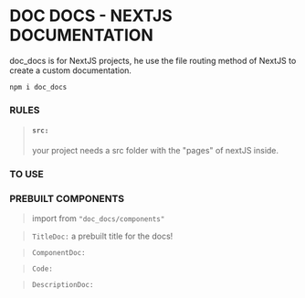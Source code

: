 # DOC DOCS - NEXTJS DOCUMENTATION

doc_docs is for NextJS projects, he use the file routing method of NextJS to create a custom documentation.

```
npm i doc_docs
```

### RULES

> #### `src:`
>
> your project needs a src folder with the "pages" of nextJS inside.

### TO USE

### PREBUILT COMPONENTS

> import from `"doc_docs/components"`

> `TitleDoc:`
> a prebuilt title for the docs!

> `ComponentDoc:`

> `Code:`

> `DescriptionDoc:`